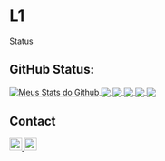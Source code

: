 # L1
Status
## GitHub Status:

<a href="https://github.com/L1Knb">
 <img align="center" src="https://github-readme-stats.vercel.app/api?username=L1Knb&show_icons=true&theme=dark&line_height=27" alt="Meus Stats do Github"/>
</a>

<a href="https://github.com/L1Knb">
  <img align="center" src="https://github-readme-stats.vercel.app/api/top-langs/?username=L1Knb&theme=dark&hide_langs_below=1" />
</a>

<a href="https://github.com/L1Knb/">
  <img align="center" src="https://github-readme-stats.vercel.app/api/pin/?username=L1Knb&repo=Aulas_Entra21&theme=dark" />
</a>

<a href="https://github.com/Pibaska/">
  <img align="center" src="https://github-readme-stats.vercel.app/api/pin/?username=Pibaska&repo=NBA-Basketball-Prediction&theme=dark" />
</a>

<a href="https://github.com/L1Knb/">
  <img align="center" src="https://github-readme-stats.vercel.app/api/pin/?username=L1Knb&repo=CSV-Creator_API-Basketball&theme=dark" />
</a>

<a href="https://github.com/L1Knb/">
  <img align="center" src="https://github-readme-stats.vercel.app/api/pin/?username=L1Knb&repo=File-Organizer&theme=dark" />
</a>



## Contact

<a href="https://www.linkedin.com/in/eli%C3%BA-kneib-890003170/">
  <img alt="Meu Linkedin" width="22px" src="https://cdn.jsdelivr.net/npm/simple-icons@v3/icons/linkedin.svg" />
</a>
<a href="https://github.com/L1Knb">
  <img alt="Meu Github (uau, um link recursivo!)" width="22px" src="https://cdn.jsdelivr.net/npm/simple-icons@v3/icons/github.svg" />
</a>
